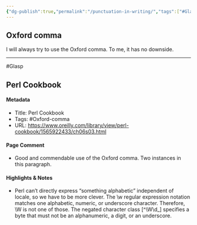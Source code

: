 ```yaml
---
{"dg-publish":true,"permalink":"/punctuation-in-writing/","tags":["#Glasp","#Oxford-comma"],"noteIcon":"2"}
---
```


## Oxford comma

I will always try to use the Oxford comma. To me, it has no downside.

---
#Glasp 
## Perl Cookbook
#### Metadata

- Title: Perl Cookbook
- Tags: #Oxford-comma
- URL: https://www.oreilly.com/library/view/perl-cookbook/1565922433/ch06s03.html

#### Page Comment
- Good and commendable use of the Oxford comma. Two instances in this paragraph.

#### Highlights & Notes

- Perl can’t directly express “something alphabetic” independent of locale, so we have to be more clever. The \\w regular expression notation matches one alphabetic, numeric, or underscore character. Therefore, \\W is not one of those. The negated character class \[^\\W\\d_\] specifies a byte that must not be an alphanumeric, a digit, or an underscore.

